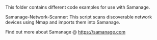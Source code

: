 This folder contains different code examples for use with Samanage.


Samanage-Network-Scanner:
	This script scans discoverable network devices using Nmap and imports them into Samanage.

Find out more about Samanage @ https://samanage.com